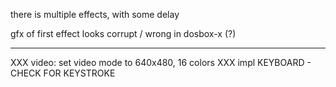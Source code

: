 there is multiple effects, with some delay

gfx of first effect looks corrupt / wrong in dosbox-x (?)

---



XXX video: set video mode to 640x480, 16 colors
XXX impl KEYBOARD - CHECK FOR KEYSTROKE
